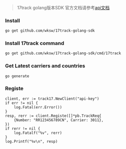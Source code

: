 > 17track golang版本SDK
> 官方文档请参考[api文档](https://console.17track.net/zh-cn/doc)

### Install

```bash
go get github.com/wksw/17track-golang-sdk
```

### Install 17track command

```bash
go get github.com/wksw/17track-golang-sdk/cmd/17track
```

### Get Latest carriers and countries

```bash
go generate
```

### Registe

```golang
client, err := track17.NewClient("api-key")
if err != nil {
    log.Fatal(err.Error())
}
resp, rerr := client.Registe([]*pb.TrackReq{
    {Number: "RR123456789CN", Carrier: 3011},
})
if rerr != nil {
    log.Fatalf("%v", rerr)
}
log.Printf("%v\n", resp)
```